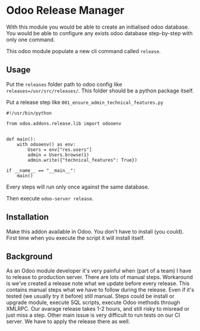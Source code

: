 Odoo Release Manager
====================

With this module you would be able to create an initialised odoo database.
You would be able to configure any exists odoo database step-by-step with
only one command.

This odoo module populate a new cli command called `release`.

Usage
-----

Put the `releases` folder path to odoo config like 
`releases=/usr/src/releases/`. This folder should be a python package itself.

Put a release step like `001_ensure_admin_technical_features.py`

    #!/usr/bin/python

    from odoo.addons.release.lib import odooenv


    def main():
        with odooenv() as env:
            Users = env["res.users"]
            admin = Users.browse(1)
            admin.write({"technical_features": True})

    if __name__ == "__main__":
        main()

Every steps will run only once against the same database.

Then execute `odoo-server release`.

Installation
------------

Make this addon available in Odoo. You don't have to install (you could).
First time when you execute the script it will install itself.


Background
----------

As an Odoo module developer it's very painful when (part of a team) I have to
release to production server. There are lots of manual steps. Workaround 
is we've created a release note what we update before every release.
This contains manual steps what we have to follow during the release.
Even if it's tested (we usually try it before) still manual.
Steps could be install or upgrade module, execute SQL scripts, execute
Odoo methods through XMLRPC.
Our avarage release takes 1-2 hours, and still risky to misread or just miss
a step. Other main issue is very difficult to run tests on our CI server.
We have to apply the release there as well.
